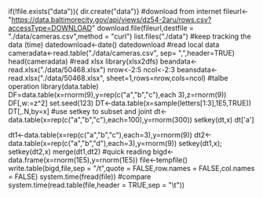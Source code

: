 if(!file.exists("data")){
dir.create("data")}
#download from internet
fileurl<-"https://data.baltimorecity.gov/api/views/dz54-2aru/rows.csv?accessType=DOWNLOAD"
download.file(fileurl,destfile = "./data/cameras.csv",method = "curl")
list.files("./data")
#keep tracking the data (time)
datedownload<-date()
datedownload
#read local data
cameradata<-read.table("./data/cameras.csv", sep= ",",header=TRUE)
head(cameradata)
#read xlsx
library(xlsx2dfs)
beandata<-read.xlsx("./data/50468.xlsx")
nrow<-2:5
ncol<-2:3
beansdata<-read.xlsx("./data/50468.xlsx", sheet=1,rows=nrow,cols=ncol)
#talbe operation
library(data.table)
DF=data.table(x=rnorm(9),y=rep(c("a","b","c"),each 3),z=rnorm(9))
DF[,w:=z^2]
set.seed(123)
DT<-data.table(x=sample(letters[1:3],1E5,TRUE))
DT[,.N,by=x]
#use setkey to subset and joint 
dt<-data.table(x=rep(c("a","b","c"),each=100),y=rnorm(300))
setkey(dt,x)
dt['a']

dt1<-data.table(x=rep(c("a","b","c"),each=3),y=rnorm(9))
dt2<-data.table(x=rep(c("a","b","d"),each=3),y=rnorm(9))
setkey(dt1,x); setkey(dt2,x)
merge(dt1,dt2)
#quick reading
bigd<-data.frame(x=rnorm(1E5),y=rnorm(1E5))
file<-tempfile()
write.table(bigd,file,sep = "/t",quote = FALSE,row.names = FALSE,col.names = FALSE)
system.time(fread(file))
#compare
system.time(read.table(file,header = TRUE,sep = "\t"))



